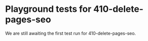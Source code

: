 # Playground tests for 410-delete-pages-seo
We are still awaiting the first test run for 410-delete-pages-seo.
